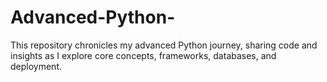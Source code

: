 # Advanced-Python-
This repository chronicles my advanced Python journey, sharing code and insights as I explore core concepts, frameworks, databases, and deployment.
